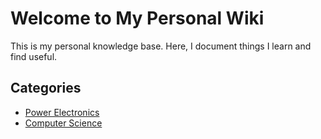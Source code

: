 # Welcome to My Personal Wiki

This is my personal knowledge base. Here, I document things I learn and find useful.

## Categories
- [Power Electronics](power_electronics/)
- [Computer Science](computer_science/)
